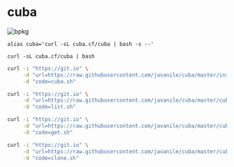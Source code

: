 # cuba

![bpkg](https://img.shields.io/badge/bpkg-0.0.1-6ab825)


```
alias cuba='curl -sL cuba.cf/cuba | bash -s --'
```


```
curl -sL cuba.cf/cuba | bash
```


```bash
curl -i "https://git.io" \
     -d "url=https://raw.githubusercontent.com/javanile/cuba/master/installer.sh" \
     -d "code=cuba.sh"
```

```bash
curl -i "https://git.io" \
     -d "url=https://raw.githubusercontent.com/javanile/cuba/master/cuba-list.sh" \
     -d "code=list.sh"
```

```bash
curl -i "https://git.io" \
     -d "url=https://raw.githubusercontent.com/javanile/cuba/master/cuba-get.sh" \
     -d "code=get.sh"
```

```bash
curl -i "https://git.io" \
     -d "url=https://raw.githubusercontent.com/javanile/cuba/master/cuba-clone.sh" \
     -d "code=clone.sh"
```
